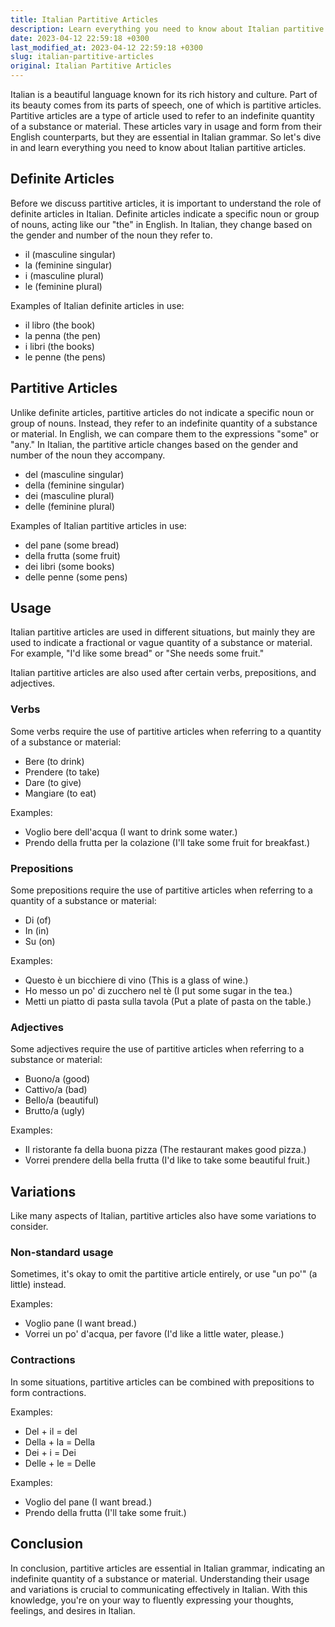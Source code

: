 ```yaml
---
title: Italian Partitive Articles
description: Learn everything you need to know about Italian partitive articles, including their usage and variations.
date: 2023-04-12 22:59:18 +0300
last_modified_at: 2023-04-12 22:59:18 +0300
slug: italian-partitive-articles
original: Italian Partitive Articles
---
```

Italian is a beautiful language known for its rich history and culture. Part of its beauty comes from its parts of speech, one of which is partitive articles. Partitive articles are a type of article used to refer to an indefinite quantity of a substance or material. These articles vary in usage and form from their English counterparts, but they are essential in Italian grammar. So let's dive in and learn everything you need to know about Italian partitive articles.

## Definite Articles

Before we discuss partitive articles, it is important to understand the role of definite articles in Italian. Definite articles indicate a specific noun or group of nouns, acting like our "the" in English. In Italian, they change based on the gender and number of the noun they refer to.

- il (masculine singular)
- la (feminine singular)
- i (masculine plural)
- le (feminine plural)

Examples of Italian definite articles in use:
- il libro (the book)
- la penna (the pen)
- i libri (the books)
- le penne (the pens)

## Partitive Articles

Unlike definite articles, partitive articles do not indicate a specific noun or group of nouns. Instead, they refer to an indefinite quantity of a substance or material. In English, we can compare them to the expressions "some" or "any." In Italian, the partitive article changes based on the gender and number of the noun they accompany.

- del (masculine singular)
- della (feminine singular)
- dei (masculine plural)
- delle (feminine plural)

Examples of Italian partitive articles in use:
- del pane (some bread)
- della frutta (some fruit)
- dei libri (some books)
- delle penne (some pens)

## Usage

Italian partitive articles are used in different situations, but mainly they are used to indicate a fractional or vague quantity of a substance or material. For example, "I'd like some bread" or "She needs some fruit."

Italian partitive articles are also used after certain verbs, prepositions, and adjectives. 

### Verbs 
Some verbs require the use of partitive articles when referring to a quantity of a substance or material:

- Bere (to drink)
- Prendere (to take)
- Dare (to give)
- Mangiare (to eat)

Examples:
- Voglio bere dell'acqua (I want to drink some water.)
- Prendo della frutta per la colazione (I'll take some fruit for breakfast.)

### Prepositions
Some prepositions require the use of partitive articles when referring to a quantity of a substance or material:

- Di (of)
- In (in)
- Su (on)

Examples:
- Questo è un bicchiere di vino (This is a glass of wine.)
- Ho messo un po' di zucchero nel tè (I put some sugar in the tea.)
- Metti un piatto di pasta sulla tavola (Put a plate of pasta on the table.)

### Adjectives
Some adjectives require the use of partitive articles when referring to a substance or material:

- Buono/a (good)
- Cattivo/a (bad)
- Bello/a (beautiful)
- Brutto/a (ugly)

Examples:
- Il ristorante fa della buona pizza (The restaurant makes good pizza.)
- Vorrei prendere della bella frutta (I'd like to take some beautiful fruit.)

## Variations

Like many aspects of Italian, partitive articles also have some variations to consider.

### Non-standard usage
Sometimes, it's okay to omit the partitive article entirely, or use "un po'" (a little) instead.

Examples:
- Voglio pane (I want bread.)
- Vorrei un po' d'acqua, per favore (I'd like a little water, please.)

### Contractions
In some situations, partitive articles can be combined with prepositions to form contractions. 

Examples: 
- Del + il = del
- Della + la = Della
- Dei + i = Dei
- Delle + le = Delle

Examples:
- Voglio del pane (I want bread.)
- Prendo della frutta (I'll take some fruit.)

## Conclusion

In conclusion, partitive articles are essential in Italian grammar, indicating an indefinite quantity of a substance or material. Understanding their usage and variations is crucial to communicating effectively in Italian. With this knowledge, you're on your way to fluently expressing your thoughts, feelings, and desires in Italian.